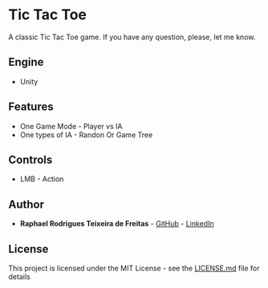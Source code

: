 # Tic Tac Toe
A classic Tic Tac Toe game.
If you have any question, please, let me know.

## Engine
* Unity

## Features
* One Game Mode - Player vs IA
* One types of IA - Randon Or Game Tree

## Controls

* LMB - Action

## Author

* **Raphael Rodrigues Teixeira de Freitas** - [GitHub](https://github.com/raph-r) - [LinkedIn](https://www.linkedin.com/in/raphael-rodrigues-teixeira-de-freitas/)

## License

This project is licensed under the MIT License - see the [LICENSE.md](LICENSE.md) file for details
